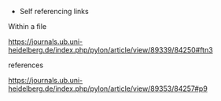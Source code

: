 * Self referencing links

Within a file

https://journals.ub.uni-heidelberg.de/index.php/pylon/article/view/89339/84250#ftn3

references 

https://journals.ub.uni-heidelberg.de/index.php/pylon/article/view/89353/84257#p9
